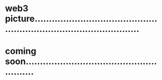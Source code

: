 # web3 picture..........................................................................................
# coming soon........................................................
